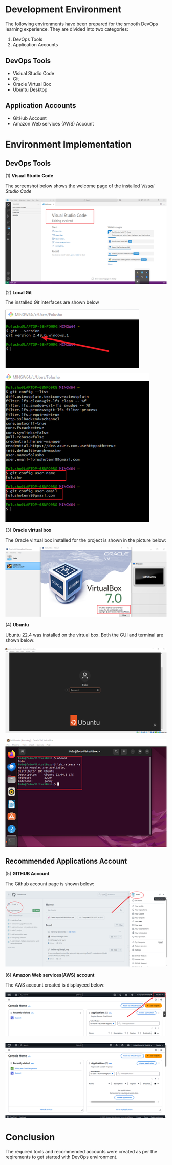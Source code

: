 # Development Environment

The following environments have been prepared for the smooth DevOps learning experience. They are divided into two categories:

1. DevOps Tools
2. Application Accounts

## DevOps Tools
- Visiual Studio Code
- Git
- Oracle Virtual Box
- Ubuntu Desktop

## Application Accounts
- GitHub Account
- Amazon Web services (AWS) Account

# Environment Implementation

## DevOps Tools

(1) **Visual Studio Code**

The screenshot below shows the welcome page of the installed *Visual Studio Code*

![Visual Studio Code](https://github.com/f-oni/DevOps_Training_Projects/blob/70bf22be50f3db751164f21b2f9b19a13d68ae54/miniProjects/Dev_Environment/Vscode_welcome_page.png)


(2) **Local Git**

The installed *Git* interfaces are shown below

![Git Version](https://github.com/f-oni/DevOps_Training_Projects/blob/4faf47b3062f6e6a900904d0ab94fb7645abcd97/miniProjects/Dev_Environment/local_git_version.png)

![Git Configuration interface](https://github.com/f-oni/DevOps_Training_Projects/blob/8100dd909a3797b98ef109bb6b50ecc71085cee9/miniProjects/Dev_Environment/local_git_configuration.png)


(3) **Oracle virtual box**

The Oracle virtual box installed for the project is shown in the picture below:

![Oraccle Virtual Box Screenahot](https://github.com/f-oni/DevOps_Training_Projects/blob/e141459ad0c77acab0ae15d632c2cbe4f1a35893/miniProjects/Dev_Environment/Oracle_VM.png)


(4) **Ubuntu**

Ubuntu 22.4 was installed on the virtual box. Both the GUI and terminal are shown below:

![Ubuntu login prompt image](https://github.com/f-oni/DevOps_Training_Projects/blob/9b0348579edf25676edf1e87604313902dda643e/miniProjects/Dev_Environment/Ubuntu%20%20login%20prompt.png)

![Ubuntu inside virtual box](https://github.com/f-oni/DevOps_Training_Projects/blob/ec77b05f5eb31e01cb38a0de518e7e45e71c2d8c/miniProjects/Dev_Environment/Ubuntu_terminal.png)

## Recommended Applications Account

(5) **GITHUB Account**

The Github account page is shown below:

![GitHub Dashboard image](https://github.com/f-oni/DevOps_Training_Projects/blob/e89ebdba3a3df2e3a77feba2bf5a3205bf20e16f/miniProjects/Dev_Environment/Github_Account.png)


(6) **Amazon Web services(AWS) account**

The AWS account created is displayeed below: 

![AWS management console](https://github.com/f-oni/DevOps_Training_Projects/blob/c4436a9d0da556822b0a685d270d16186da98fb8/miniProjects/Dev_Environment/AWS_homepage.png)

![AWS_management console image](https://github.com/f-oni/DevOps_Training_Projects/blob/9f5892808fdf7e6a501a77006e905e2ea281066c/miniProjects/Dev_Environment/AWS_console.png)

# Conclusion

The required tools and recommended accounts were created as per the reqirements to get started with DevOps environment.



